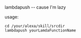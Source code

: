 lambdapush -- cause I'm lazy

usage:

```
cd /your/alexa/skill/srcdir
lambdapush yourLamdaFunctionName
```
